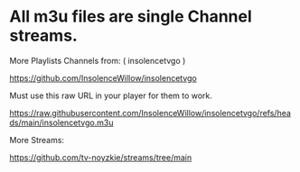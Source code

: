 # All m3u files are single Channel streams.

More Playlists Channels from: ( insolencetvgo )

https://github.com/InsolenceWillow/insolencetvgo

Must use this raw URL in your player for them to work.

https://raw.githubusercontent.com/InsolenceWillow/insolencetvgo/refs/heads/main/insolencetvgo.m3u

More Streams:

https://github.com/tv-noyzkie/streams/tree/main
